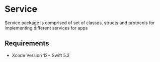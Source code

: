 # Service

Service package is comprised of set of classes, structs and protocols for implementing different services for apps


## Requirements

* Xcode Version 12+ Swift 5.3
